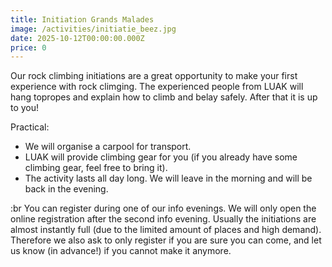 ```yaml
---
title: Initiation Grands Malades
image: /activities/initiatie_beez.jpg
date: 2025-10-12T00:00:00.000Z
price: 0
---
```


Our rock climbing initiations are a great opportunity to make your first experience with rock climging. The experienced people from LUAK will hang topropes and explain how to climb and belay safely. After that it is up to you!

Practical:

- We will organise a carpool for transport.
- LUAK will provide climbing gear for you (if you already have some climbing gear, feel free to bring it).
- The activity lasts all day long. We will leave in the morning and will be back in the evening.

:br You can register during one of our info evenings.
We will only open the online registration after the second info evening. Usually the initiations are almost instantly full (due to the limited amount of places and high demand). Therefore we also ask to only register if you are sure you can come, and let us know (in advance!) if you cannot make it anymore.
